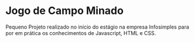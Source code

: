 # Jogo de Campo Minado

Pequeno Projeto realizado no início do estágio na empresa Infosimples para por em prática os conhecimentos de Javascript, HTML e CSS.
